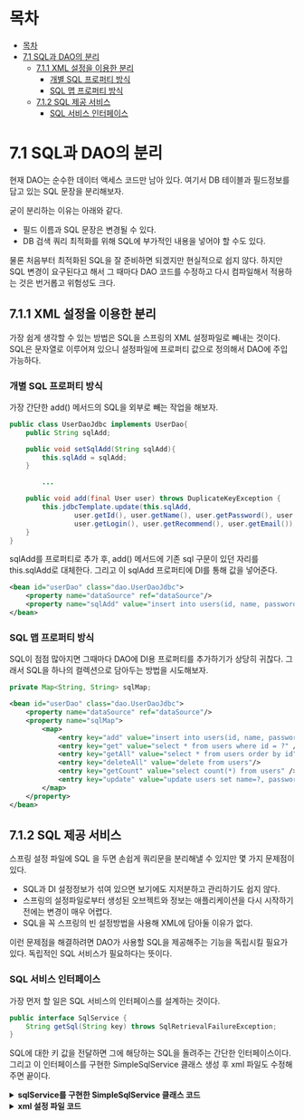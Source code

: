 # 목차

- [목차](#목차)
- [7.1 SQL과 DAO의 분리](#71-sql과-dao의-분리)
  - [7.1.1 XML 설정을 이용한 분리](#711-xml-설정을-이용한-분리)
    - [개별 SQL 프로퍼티 방식](#개별-sql-프로퍼티-방식)
    - [SQL 맵 프로퍼티 방식](#sql-맵-프로퍼티-방식)
  - [7.1.2 SQL 제공 서비스](#712-sql-제공-서비스)
    - [SQL 서비스 인터페이스](#sql-서비스-인터페이스)

# 7.1 SQL과 DAO의 분리

현재 DAO는 순수한 데이터 액세스 코드만 남아 있다.
여기서 DB 테이블과 필드정보를 담고 있는 SQL 문장을 분리해보자.

굳이 분리하는 이유는 아래와 같다.
- 필드 이름과 SQL 문장은 변경될 수 있다.
- DB 검색 쿼리 최적화를 위해 SQL에 부가적인 내용을 넣어야 할 수도 있다.

물론 처음부터 최적화된 SQL을 잘 준비하면 되겠지만 현실적으로 쉽지 않다.
하지만 SQL 변경이 요구된다고 해서 그 때마다 DAO 코드를 수정하고 다시 컴파일해서 적용하는 것은 번거롭고 위험성도 크다.

## 7.1.1 XML 설정을 이용한 분리

가장 쉽게 생각할 수 있는 방법은 SQL을 스프링의 XML 설정파일로 빼내는 것이다.
SQL은 문자열로 이루어져 있으니 설정파일에 프로퍼티 값으로 정의해서 DAO에 주입 가능하다.

### 개별 SQL 프로퍼티 방식

가장 간단한 add() 메서드의 SQL을 외부로 빼는 작업을 해보자.

```java
public class UserDaoJdbc implements UserDao{
    public String sqlAdd;

    public void setSqlAdd(String sqlAdd){
        this.sqlAdd = sqlAdd;
    }

        ...

    public void add(final User user) throws DuplicateKeyException {
        this.jdbcTemplate.update(this.sqlAdd,
                user.getId(), user.getName(), user.getPassword(), user.getLevel().intValue(),
                user.getLogin(), user.getRecommend(), user.getEmail());
    }
}
```

sqlAdd를 프로퍼티로 추가 후, add() 메서드에 기존 sql 구문이 있던 자리를 this.sqlAdd로 대체한다.
그리고 이 sqlAdd 프로퍼티에 DI를 통해 값을 넣어준다.

```xml
<bean id="userDao" class="dao.UserDaoJdbc">
    <property name="dataSource" ref="dataSource"/>
    <property name="sqlAdd" value="insert into users(id, name, password, level, login, recommend, email) values (?, ?, ?, ?, ?, ?, ?)"/>
</bean>
```

### SQL 맵 프로퍼티 방식

SQL이 점점 많아지면 그때마다 DAO에 DI용 프로퍼티를 추가하기가 상당히 귀찮다.
그래서 SQL을 하나의 컬렉션으로 담아두는 방법을 시도해보자.

```java
private Map<String, String> sqlMap;
```

```xml
<bean id="userDao" class="dao.UserDaoJdbc">
    <property name="dataSource" ref="dataSource"/>
    <property name="sqlMap">
        <map>
            <entry key="add" value="insert into users(id, name, password, level, login, recommend, email) values (?, ?, ?, ?, ?, ?, ?)"/>
            <entry key="get" value="select * from users where id = ?" />
            <entry key="getAll" value="select * from users order by id" />
            <entry key="deleteAll" value="delete from users"/>
            <entry key="getCount" value="select count(*) from users" />
            <entry key="update" value="update users set name=?, password=?, level=?, login=?, recommend = ?, email = ? where id = ?"/>
        </map>
    </property>
</bean>
```

## 7.1.2 SQL 제공 서비스

스프링 설정 파일에 SQL 을 두면 손쉽게 쿼리문을 분리해낼 수 있지만 몇 가지 문제점이 있다.

- SQL과 DI 설정정보가 섞여 있으면 보기에도 지저분하고 관리하기도 쉽지 않다.
- 스프링의 설정파일로부터 생성된 오브젝트와 정보는 애플리케이션을 다시 시작하기 전에는 변경이 매우 어렵다.
- SQL을 꼭 스프링의 빈 설정방법을 사용해 XML에 담아둘 이유가 없다.

이런 문제점을 해결하려면 DAO가 사용할 SQL을 제공해주는 기능을 독립시킬 필요가 있다.
독립적인 SQL 서비스가 필요하다는 뜻이다.

### SQL 서비스 인터페이스


가장 먼저 할 일은 SQL 서비스의 인터페이스를 설계하는 것이다.

```java
public interface SqlService {
    String getSql(String key) throws SqlRetrievalFailureException;
}
```

SQL에 대한 키 값을 전달하면 그에 해당하는 SQL을 돌려주는 간단한 인터페이스이다.
그리고 이 인터페이스를 구현한 SimpleSqlService 클래스 생성 후 xml 파일도 수정해주면 끝이다.

<details>
<summary><b>sqlService를 구현한 SimpleSqlService 클래스 코드</b></summary>
<div markdown="1">

```java
public class SimpleSqlService implements SqlService{
    private Map<String, String> sqlMap;

    public void setSqlMap(Map<String, String> sqlMap) {
        this.sqlMap = sqlMap;
    }

    @Override
    public String getSql(String key) throws SqlRetrievalFailureException {
        String sql = sqlMap.get(key);
        if (sql == null) {
            throw new SqlRetrievalFailureException(key + "에 대한 SQL을 찾을 수 없습니다.");
        }
        else
            return sql;
    }
}
```

</div>
</details>

<details>
<summary><b>xml 설정 파일 코드</b></summary>
<div markdown="1">

```xml
<bean id="sqlService" class="sqlservice.SimpleSqlService">
    <property name="sqlMap">
        <map>
            <entry key="add" value="insert into users(id, name, password, level, login, recommend, email) values (?, ?, ?, ?, ?, ?, ?)"/>
            <entry key="get" value="select * from users where id = ?" />
            <entry key="getAll" value="select * from users order by id" />
            <entry key="deleteAll" value="delete from users"/>
            <entry key="getCount" value="select count(*) from users" />
            <entry key="update" value="update users set name=?, password=?, level=?, login=?, recommend = ?, email = ? where id = ?"/>
        </map>
    </property>
</bean>
```

</div>
</details>
